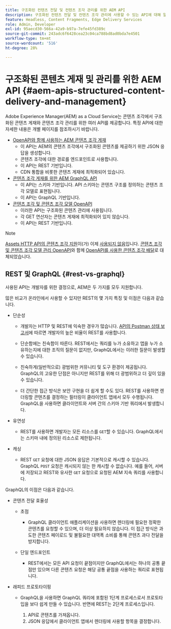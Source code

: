 ```yaml
---
title: 구조화된 컨텐츠 전달 및 컨텐츠 조각 관리를 위한 AEM API
description: 구조화된 컨텐츠 전달 및 컨텐츠 조각 관리에 사용할 수 있는 API에 대해 알아봅니다
feature: Headless, Content Fragments, Edge Delivery Services
role: Admin, Developer
exl-id: 95aecd30-566a-42a9-b97a-7efe45fd389c
source-git-commit: 243adc6f6428cea23c04ca788bd8ad0bda7e4501
workflow-type: tm+mt
source-wordcount: '516'
ht-degree: 28%

---
```


# 구조화된 콘텐츠 게재 및 관리를 위한 AEM API {#aem-apis-structured-content-delivery-and-management}

Adobe Experience Manager(AEM) as a Cloud Service는 콘텐츠 조각에서 구조화된 콘텐츠 게재와 콘텐츠 조각 관리를 위한 여러 API를 제공합니다. 특정 API에 대한 자세한 내용은 개별 페이지를 참조하시기 바랍니다.

* [OpenAPI와 함께 사용하는 AEM 콘텐츠 조각 게재](/help/headless/aem-content-fragment-delivery-with-openapi.md)
   * 이 API는 AEM의 콘텐츠 조각에서 구조화된 콘텐츠를 제공하기 위한 JSON 응답을 생성합니다.
   * 콘텐츠 조각에 대한 경로를 엔드포인트로 사용합니다.
   * 이 API는 REST 기반입니다.
   * CDN 통합을 비롯한 콘텐츠 게재에 최적화되어 있습니다.
* [콘텐츠 조각 게재를 위한 AEM GraphQL API](/help/headless/graphql-api/content-fragments.md)
   * 이 API는 스키마 기반입니다. API 스키마는 콘텐츠 구조를 정의하는 콘텐츠 조각 모델로 표현됩니다.
   * 이 API는 GraphQL 기반입니다.
* [콘텐츠 조각 및 콘텐츠 조각 모델 OpenAPI](/help/headless/content-fragment-openapis.md)
   * 이러한 API는 구조화된 콘텐츠 관리에 사용됩니다.
   * 각 GET 연산자는 콘텐츠 게재에 최적화되어 있지 않습니다.
   * 이 API는 REST 기반입니다.

>[!NOTE]
>
>[Assets HTTP API의 콘텐츠 조각 지원](/help/assets/content-fragments/assets-api-content-fragments.md)이(가) 이제 [사용되지 않음](/help/release-notes/deprecated-removed-features.md)입니다. [콘텐츠 조각 및 콘텐츠 조각 모델 관리 OpenAPI](/help/headless/content-fragment-openapis.md)와 함께 [OpenAPI를 사용한 콘텐츠 조각 배달](/help/headless/aem-content-fragment-delivery-with-openapi.md)로 대체되었습니다.

## REST 및 GraphQL {#rest-vs-graphql}

사용된 API는 개발자를 위한 결정으로, AEM은 두 가지를 모두 지원합니다.

많은 비교가 온라인에서 사용할 수 있지만 REST의 몇 가지 특징 및 이점은 다음과 같습니다.

* 단순성

   * 개발자는 HTTP 및 REST에 익숙한 경우가 많습니다. [API의 Postman 상태 보고서](https://www.postman.com/state-of-api/)에 따르면 개발자의 높은 비율이 REST를 사용합니다.

   * 단순함에는 친숙함이 따른다. REST에서는 쿼리를 누가 소유하고 앱을 누가 소유하는지에 대한 조직의 질문이 없지만, GraphQL에서는 이러한 질문이 발생할 수 있습니다.

   * 친숙하게(일반적으로) 광범위한 커뮤니티 및 도구 환경이 제공됩니다. GraphQL의 고유한 단점은 아니지만 REST를 위해 더 광범위하고 더 깊이 있을 수 있습니다.

   * 더 간단한 접근 방식은 보안 구현을 더 쉽게 할 수도 있다. REST를 사용하면 렌더링할 콘텐츠를 결정하는 필터링이 클라이언트 앱에서 모두 수행됩니다. GraphQL을 사용하면 클라이언트와 서버 간의 스키마 기반 쿼리에서 발생합니다.

* 유연성

   * REST를 사용하면 개발자는 모든 리소스를 `GET`할 수 있습니다. GraphQL에서는 스키마 내에 정의된 리소스로 제한됩니다.

* 캐싱

   * REST `GET` 요청에 대한 JSON 응답은 기본적으로 캐시할 수 있습니다. GraphQL `POST` 요청은 캐시되지 않는 한 캐시할 수 없습니다. 예를 들어, 서버에 저장되고 REST와 유사한 `GET` 요청으로 요청된 AEM 지속 쿼리를 사용합니다.

GraphQL의 이점은 다음과 같습니다.

* 콘텐츠 전달 효율성

   * 초점

      * GraphQL 클라이언트 애플리케이션을 사용하면 렌더링에 필요한 정확한 콘텐츠를 요청할 수 있으며, 더 이상 필요하지 않습니다. 이 접근 방식은 과도한 콘텐츠 페이로드 및 불필요한 대역폭 소비를 통해 콘텐츠 과다 전달을 방지합니다.

   * 단일 엔드포인트

      * REST에서는 모든 API 요청이 끝점이지만 GraphQL에서는 하나의 공통 끝점만 있으며 다른 콘텐츠 요청은 해당 공통 끝점을 사용하는 쿼리로 표현됩니다.

* 래피드 프로토타이핑

   * GraphQL을 사용하면 GraphQL 쿼리에 포함된 1단계 프로세스로서 프로토타입을 보다 쉽게 만들 수 있습니다. 반면에 REST는 2단계 프로세스입니다.

      1. API로 콘텐츠를 가져옵니다.
      2. JSON 응답에서 클라이언트 앱에서 렌더링에 사용할 항목을 결정합니다.
